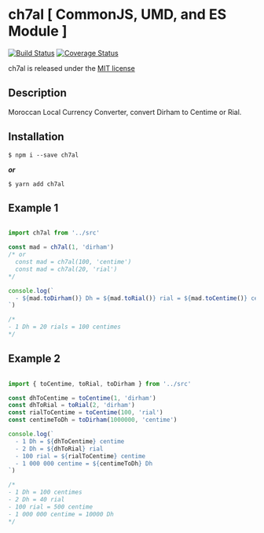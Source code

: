 # ch7al [ CommonJS, UMD, and ES Module ]

[![Build Status](https://travis-ci.org/YsnKsy/ch7al.svg?branch=master)](https://travis-ci.org/YsnKsy/ch7al)
[![Coverage Status](https://coveralls.io/repos/YsnKsy/ch7al/badge.svg?branch=master)](https://coveralls.io/r/YsnKsy/ch7al?branch=master)

ch7al is released under the [MIT license](https://raw.githubusercontent.com/YsnKsy/ch7al/master/LICENSE.md)

## Description

Moroccan Local Currency Converter, convert Dirham to Centime or Rial.

## Installation

```shell
$ npm i --save ch7al
```
***or***

```shell
$ yarn add ch7al
```

## Example 1

```js

import ch7al from '../src'

const mad = ch7al(1, 'dirham')
/* or
  const mad = ch7al(100, 'centime')
  const mad = ch7al(20, 'rial')
*/

console.log(`
  - ${mad.toDirham()} Dh = ${mad.toRial()} rial = ${mad.toCentime()} centime
`)

/*
- 1 Dh = 20 rials = 100 centimes
*/
```

## Example 2

```js

import { toCentime, toRial, toDirham } from '../src'

const dhToCentime = toCentime(1, 'dirham')
const dhToRial = toRial(2, 'dirham')
const rialToCentime = toCentime(100, 'rial')
const centimeToDh = toDirham(1000000, 'centime')

console.log(`
  - 1 Dh = ${dhToCentime} centime
  - 2 Dh = ${dhToRial} rial
  - 100 rial = ${rialToCentime} centime
  - 1 000 000 centime = ${centimeToDh} Dh
`)

/*
- 1 Dh = 100 centimes
- 2 Dh = 40 rial
- 100 rial = 500 centime
- 1 000 000 centime = 10000 Dh
*/
```
